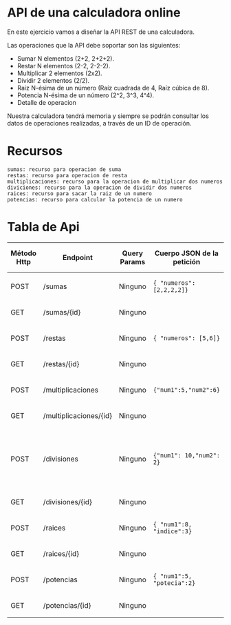 # API de una calculadora online

En este ejercicio vamos a diseñar la API REST de una calculadora.

Las operaciones que la API debe soportar son las siguientes:
- Sumar N elementos (2+2, 2+2+2).
- Restar N elementos (2-2, 2-2-2).
- Multiplicar 2 elementos (2x2).
- Dividir 2 elementos (2/2).
- Raiz N-ésima de un número (Raíz cuadrada de 4, Raíz cúbica de 8).
- Potencia N-ésima de un número (2^2, 3^3, 4^4).
- Detalle de operacion

Nuestra calculadora tendrá memoria y siempre se podrán consultar los datos de operaciones realizadas, a través de un ID de operación.

# Recursos
    sumas: recurso para operacion de suma
    restas: recurso para operacion de resta
    multiplicaciones: recurso para la operacion de multiplicar dos numeros
    diviciones: recurso para la operacion de dividir dos numeros
    raices: recurso para sacar la raiz de un numero 
    potencias: recurso para calcular la potencia de un numero

# Tabla de Api
| Método Http | Endpoint            | Query Params             | Cuerpo JSON de la petición     | Respuesta JSON de la petición                              | Códigos HTTP de respuesta posibles       |
|-------------|---------------------|--------------------------|--------------------------------|------------------------------------------------------------|----------------------------------------------------|
| POST        | /sumas              | Ninguno                  | `{ "numeros": [2,2,2,2]}`      |  `{"id": "integer","resultado": 8}`                        | 201 Created,400 Bad Request              |
| GET         | /sumas/{id}         | Ninguno                  |                                |  `{"id": "integer", "numeros": [2,2,2,2], "resultado": 8}` | 200 Ok,404 Not Found                     |
| POST        | /restas             | Ninguno                  | `{ "numeros": [5,6]}`          |  `{"id": "integer", "resultado": 1 }`                      | 201 Created,400 Bad Request              |
| GET         | /restas/{id}        | Ninguno                  |                                |  `{"id": "integer", "numeros": [5,6], "resultado": 1}`     | 200 Ok,404 Not Found                     |
| POST        | /multiplicaciones   | Ninguno                  | `{"num1":5,"num2":6}`          |  `{"id": "integer", "resultado": 30}`                      | 201 Created,400 Bad Request              |
| GET         | /multiplicaciones/{id}| Ninguno                |                                |  `{"id": "integer", "num1":5,"num2":6, "resultado": 30}`   | 200 Ok,404 Not Found                      |
| POST        | /divisiones         | Ninguno                  | `{"num1": 10,"num2": 2}`       |  `{"id": "integer", "resultado": 5 }`                      | 201 Created,400 Bad Request, 422 (Unprocessable entity si num2 es 0) |
| GET         | /divisiones/{id}    | Ninguno                  |                                |  `{"id": "integer", "num1": 10, "num2":2, "resultado": 5}` | 200 Ok,404 Not Found                     |
| POST        | /raices             | Ninguno                  | `{ "num1":8, "indice":3}`      |  `{"id": "integer", "resultado":2}`                         | 201 Created,400 Bad Request              |
| GET         | /raices/{id}        | Ninguno                  |                                |  `{"id": "integer", "num1": 8,indice:3, "resultado": 2}`   | 200 Ok,404 Not Found                     |
| POST        | /potencias          | Ninguno                  | `{ "num1":5, "potecia":2}`     |  `{"id": "integer","resultado":25}`                        | 201 Created,400 Bad Request              |
| GET         | /potencias/{id}     | Ninguno                  |                                |  `{"id": "integer", "num1": 5,"potencia":2, "resultado":25}`| 200 Ok,404 Not Found                    |
